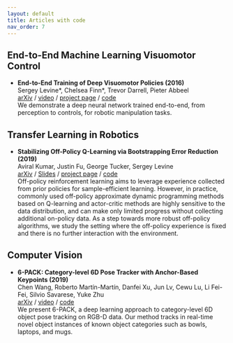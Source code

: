 ```yaml
---
layout: default
title: Articles with code
nav_order: 7
---
```


## End-to-End Machine Learning Visuomotor Control

* **End-to-End Training of Deep Visuomotor Policies (2016)**  
Sergey Levine*, Chelsea Finn*, Trevor Darrell, Pieter Abbeel  
[arXiv](https://arxiv.org/abs/1504.00702) / [video](https://sites.google.com/site/visuomotorpolicy/) / [project page](http://rll.berkeley.edu/deeplearningrobotics) / [code](http://rll.berkeley.edu/gps)  
We demonstrate a deep neural network trained end-to-end, from perception to controls, for robotic manipulation tasks.

## Transfer Learning in Robotics

* **Stabilizing Off-Policy Q-Learning via Bootstrapping Error Reduction (2019)**  
Aviral Kumar, Justin Fu, George Tucker, Sergey Levine  
[arXiv](https://arxiv.org/pdf/1906.00949.pdf) / [Slides](https://sites.google.com/view/bear-off-policyrl) / [project page](https://bair.berkeley.edu/blog/2019/12/05/bear/) / [code](https://github.com/aviralkumar2907/BEAR)  
Off-policy reinforcement learning aims to leverage experience collected from prior policies for sample-efficient learning. However, in practice, commonly used off-policy approximate dynamic programming methods based on Q-learning and actor-critic methods are highly sensitive to the data distribution, and can make only limited progress without collecting additional on-policy data. As a step towards more robust off-policy algorithms, we study the setting where the off-policy experience is fixed and there is no further interaction with the environment.

## Computer Vision

* **6-PACK: Category-level 6D Pose Tracker with Anchor-Based Keypoints (2019)**  
Chen Wang, Roberto Martín-Martín, Danfei Xu, Jun Lv, Cewu Lu, Li Fei-Fei, Silvio Savarese, Yuke Zhu  
[arXiv](https://arxiv.org/abs/1910.10750) / [video](https://www.youtube.com/watch?v=INBjNZsnfy4&amp=&utm_campaign=The+Batch&amp=&utm_source=hs_email&amp=&utm_medium=email&amp=&utm_content=83935678&amp=&_hsenc=p2ANqtz-_JTX44Tr5rxTZtiAyi9Prra5Tk8FcYYC0_yU9iMuEPrxEQYXkF_nfE8WYcwDG6F445skSBH6Drt7EsyR-OlBffxYvBjw&amp=&_hsmi=83935678) / [code](https://github.com/j96w/6-PACK)  
We present 6-PACK, a deep learning approach to category-level 6D object pose tracking on RGB-D data. Our method tracks in real-time novel object instances of known object categories such as bowls, laptops, and mugs.
